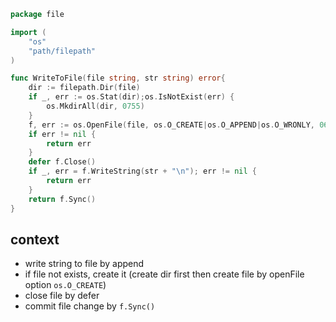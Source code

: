 [//title]: (go-write-string-to-file)
[//englishtitle]: (go-write-string-to-file)
[//category]: (go,snippet)
[//tags]: (go,snippet)
[//createtime]: (20210526)
[//updatetime]: (20210526)

```go
package file

import (
	"os"
	"path/filepath"
)

func WriteToFile(file string, str string) error{
	dir := filepath.Dir(file)
	if _, err := os.Stat(dir);os.IsNotExist(err) {
		os.MkdirAll(dir, 0755)
	}
	f, err := os.OpenFile(file, os.O_CREATE|os.O_APPEND|os.O_WRONLY, 0600)
	if err != nil {
		return err
	}
	defer f.Close()
	if _, err = f.WriteString(str + "\n"); err != nil {
		return err
	}
	return f.Sync()
}
```

## context

- write string to file by append
- if file not exists, create it (create dir first then create file by openFile option `os.O_CREATE`)
- close file by defer
- commit file change by `f.Sync()`
